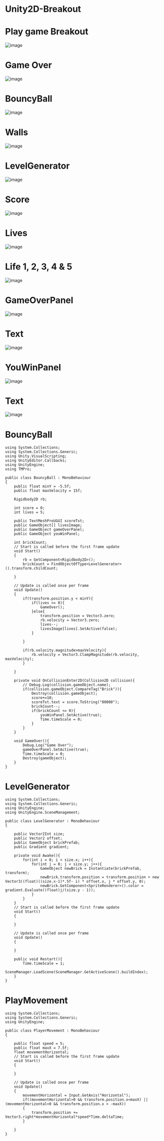 # Unity2D-Breakout
# Play game Breakout
![image](https://github.com/user-attachments/assets/3ec05e57-7cd7-44cc-b4c1-417a7a3c9f48)
# Game Over
![image](https://github.com/user-attachments/assets/2845b7ee-7d10-494f-b509-e27ca3d7449d)
# BouncyBall
![image](https://github.com/user-attachments/assets/cd5d93ee-a24d-42ce-8738-76ffcca8585c)
# Walls
![image](https://github.com/user-attachments/assets/71268205-31ba-40d5-ba98-6fcc1371c7a1)
# LevelGenerator
![image](https://github.com/user-attachments/assets/b970f5cf-38d8-40b6-96f9-2c10a2407fcf)
# Score
![image](https://github.com/user-attachments/assets/7e850b37-bbea-43f2-afce-fe33c9eb79b5)
# Lives
![image](https://github.com/user-attachments/assets/616a95a2-19cd-4440-a701-0591687f5056)
# Life 1, 2, 3, 4 & 5
![image](https://github.com/user-attachments/assets/ac373973-8fdb-461b-8f27-8df2fbf01b27)
# GameOverPanel
![image](https://github.com/user-attachments/assets/1bd51788-8fb0-4846-8015-14a20415b79d)
# Text
![image](https://github.com/user-attachments/assets/30d1cb1a-4b45-413c-8d83-6d1dbe8b710a)
# YouWinPanel
![image](https://github.com/user-attachments/assets/4c69e2c9-eda7-4518-94fe-4e696dadd47b)
# Text
![image](https://github.com/user-attachments/assets/589af441-18a4-460d-b918-7de111b17a0e)

# BouncyBall
~~~
using System.Collections;
using System.Collections.Generic;
using Unity.VisualScripting;
using UnityEditor.Callbacks;
using UnityEngine;
using TMPro;

public class BouncyBall : MonoBehaviour
{
    public float minY = -5.5f;
    public float maxVelocity = 15f;

    Rigidbody2D rb;

    int score = 0;
    int lives = 5;

    public TextMeshProUGUI scoreTxt;
    public GameObject[] livesImage;
    public GameObject gameOverPanel;
    public GameObject youWinPanel;

    int brickCount;
    // Start is called before the first frame update
    void Start()
    {
        rb = GetComponent<Rigidbody2D>();
        brickCount = FindObjectOfType<LevelGenerator>().transform.childCount;
        
    }

    // Update is called once per frame
    void Update()
    {
        if(transform.position.y < minY){
            if(lives <= 0){
                GameOver();
            }else{
                transform.position = Vector3.zero;
                rb.velocity = Vector3.zero;
                lives--;
                livesImage[lives].SetActive(false);
            }
            
        }

        if(rb.velocity.magnitude>maxVelocity){
            rb.velocity = Vector3.ClampMagnitude(rb.velocity, maxVelocity);
        }
        
    }

    private void OnCollisionEnter2D(Collision2D collision){
        // Debug.Log(collision.gameObject.name);
        if(collision.gameObject.CompareTag("Brick")){
            Destroy(collision.gameObject);
            score+=10;
            scoreTxt.text = score.ToString("00000");
            brickCount--;
            if(brickCount <= 0){
                youWinPanel.SetActive(true);
                Time.timeScale = 0;
            }
        }
    }

    void GameOver(){
        Debug.Log("Game Over");
        gameOverPanel.SetActive(true);
        Time.timeScale = 0;
        Destroy(gameObject);
    }
}
~~~
# LevelGenerator
```
using System.Collections;
using System.Collections.Generic;
using UnityEngine;
using UnityEngine.SceneManagement;

public class LevelGenerator : MonoBehaviour
{

    public Vector2Int size;
    public Vector2 offset;
    public GameObject brickPrefab;
    public Gradient gradient;
    
    private void Awake(){
        for(int i = 0; i < size.x; i++){
            for(int j = 0; j < size.y; j++){
                GameObject newBrick = Instantiate(brickPrefab, transform);
                newBrick.transform.position = transform.position + new Vector3((float)((size.x-1)*.5f- i) * offset.x, j * offset.y, 0);
                newBrick.GetComponent<SpriteRenderer>().color = gradient.Evaluate((float)j/(size.y - 1));
            }
        }
    }
    // Start is called before the first frame update
    void Start()
    {
        
    }

    // Update is called once per frame
    void Update()
    {
        
    }

    public void Restart(){
        Time.timeScale = 1;
        SceneManager.LoadScene(SceneManager.GetActiveScene().buildIndex);
    }
}
```
# PlayMovement
```
using System.Collections;
using System.Collections.Generic;
using UnityEngine;

public class PlayerMovement : MonoBehaviour
{

    public float speed = 5;
    public float maxX = 7.5f;
    float movementHorizontal;
    // Start is called before the first frame update
    void Start()
    {
        
    }

    // Update is called once per frame
    void Update()
    {
        movementHorizontal = Input.GetAxis("Horizontal");
        if((movementHorizontal>0 && transform.position.x<maxX) || (movementHorizontal<0 && transform.position.x > -maxX))
        {
            transform.position += Vector3.right*movementHorizontal*speed*Time.deltaTime;
        }
        
    }
}

```
